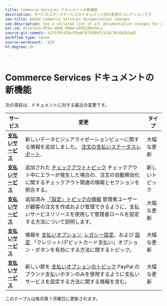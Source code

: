 ```yaml
---
title: Commerce Services ドキュメントの新機能
description: すべてのコマースサービスのドキュメント内の変更のコレクションです
seo-title: Adobe Commerce Services documentation changes
seo-description: See a collated list of all documentation changes for Adobe Commerce Services and integration services.
exl-id: dcc613e3-955e-4006-9984-bf05289d3bc1
source-git-commit: a375f9fd38ef91d67878989f21fb278c402b3a8f
workflow-type: tm+mt
source-wordcount: '221'
ht-degree: 0%

---
```


# Commerce Services ドキュメントの新機能

次の項目は、ドキュメントに対する最近の変更です。

| サービス | 変更 | タイプ |
| -- | -- | -- |
| [**支払いサービス**](../payment-services/overview.md) | 新しいデータビジュアライゼーションビューに関する情報を追加しました。 [注文の支払いステータスレポート](https://experienceleague.adobe.com/docs/commerce-merchant-services/payment-services/reporting/order-payment-status.html). | 大幅な更新 |
| [**支払いサービス**](../payment-services/overview.md) | 追加された [チェックアウトトピック](https://experienceleague.adobe.com/docs/commerce-merchant-services/payment-services/payments-checkout/checkout.html) チェックアウト中にエラーが発生した場合の、注文の自動無効化に関するチェックアウト関連の情報とセクションを照合する。 | 新しいトピック |
| [**支払いサービス**](../payment-services/overview.md) | 追加済み [「設定」トピックの情報](https://experienceleague.adobe.com/docs/commerce-merchant-services/payment-services/configure/settings.html#configure-roles) 管理者ユーザーが顧客の注文を作成および管理できるように、支払いサービスリソースを使用して管理者ロールを設定する方法について説明します。 | 大幅な更新 |
| [**支払いサービス**](../payment-services/overview.md) | 情報を [支払いオプション](https://experienceleague.adobe.com/docs/commerce-merchant-services/payment-services/payments-checkout/payments-options.html#debit-or-credit-card-button), [レガシー設定](https://experienceleague.adobe.com/docs/commerce-merchant-services/payment-services/configure/configure-admin.html#configure-paypal-smart-buttons)、および [設定](https://experienceleague.adobe.com/docs/commerce-merchant-services/payment-services/configure/settings.html#payment-buttons) 「クレジット/デビットカード支払い」オプション・ボタンを有効にする方法に関するトピック。 | 大幅な更新 |
| [**支払いサービス**](../payment-services/overview.md) | 新しい節を [支払いオプションのトピック](https://experienceleague.adobe.com/docs/commerce-merchant-services/payment-services/payments-checkout/payments-options.html#use-only-paypal-branded-payment-buttons) PayPal のブランド支払いボタンのみを使用するように支払いサービスを設定する方法に関する情報を含む。 | 大幅な更新 |

このテーブルは毎月第 1 月曜日に更新されます。
